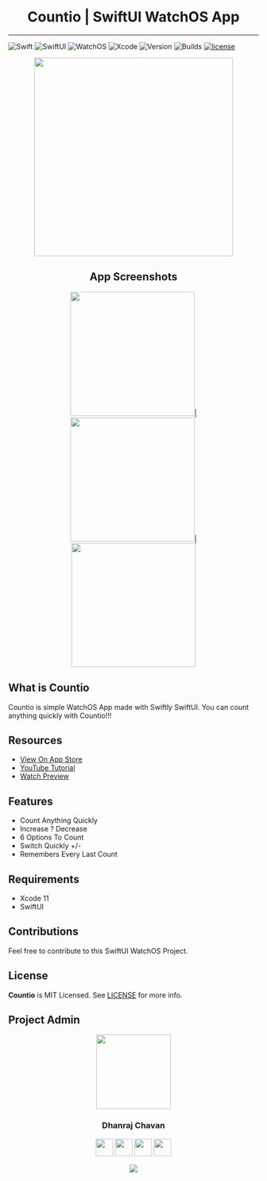<h1 align="center">Countio | SwiftUI WatchOS App</h1>

---

![Swift](https://img.shields.io/badge/swift-5.1-orange.svg?style=for-the-badge)
![SwiftUI](https://img.shields.io/badge/use-swift_ui-blue.svg?style=for-the-badge)
![WatchOS](https://img.shields.io/badge/platform-watchos-purple.svg?style=for-the-badge)
![Xcode](https://img.shields.io/badge/Xcode-11-blue.svg?style=for-the-badge)
![Version](https://img.shields.io/badge/Version-1.0-purple.svg?style=for-the-badge)
![Builds](https://img.shields.io/badge/Builds-2-yellow.svg?style=for-the-badge)
[![license](https://img.shields.io/github/license/sgr-ksmt/FireTodo.svg?style=for-the-badge)](https://github.com/dhanrajdc7/Countio/blob/master/LICENSE.txt)

<p align="center">
  <img src="Screenshots/countioLogo.png" width="400">
</p>

<h2 align="center">App Screenshots</h2>

<p align="center">
  <img src="Screenshots/img1.png" width="250">|<img src="Screenshots/img2.png" width="250">|<img src="Screenshots/img3.png" width="250">
</p>

## What is Countio
Countio is simple WatchOS App made with Swiftly SwiftUI. You can count anything quickly with Countio!!!

## Resources
* [View On App Store](https://apps.apple.com/in/app/countio/id1510104828)
* [YouTube Tutorial](https://youtu.be/EWuTnjmEnHM)
* [Watch Preview](https://youtu.be/BBnCv3G8VgY)

## Features
* Count Anything Quickly
* Increase ? Decrease
* 6 Options To Count
* Switch Quickly +/-
* Remembers Every Last Count

## Requirements
* Xcode 11
* SwiftUI

## Contributions
Feel free to contribute to this SwiftUI WatchOS Project.

## License
**Countio** is MIT Licensed. See [LICENSE](LICENCE.txt) for more info.

## Project Admin
<div align="center">

<a href="https://github.com/dhanrajdc7"><img src="https://avatars.githubusercontent.com/u/39642060?v=4" width=150px height=150px /></a> 
  
### **Dhanraj Chavan**

[<img src="https://image.flaticon.com/icons/png/512/185/185983.png" width="35" padding="10">](https://www.youtube.com/codingpotter/)
[<img src="https://image.flaticon.com/icons/svg/185/185964.svg" width="35" padding="10">](https://www.linkedin.com/in/dhanrajdc7/)
[<img src="https://www.flaticon.com/svg/static/icons/svg/1312/1312142.svg" width="35" padding="10">](https://www.twitter.com/codingpotter)
[<img src="https://image.flaticon.com/icons/svg/185/185985.svg" width="35" padding="10">](https://www.instagram.com/codingpotter/)

<a href="https://www.buymeacoffee.com/codingpotter"><img src="https://img.buymeacoffee.com/button-api/?text=Buy me a coffee&emoji=&slug=codingpotter&button_colour=5F7FFF&font_colour=ffffff&font_family=Cookie&outline_colour=000000&coffee_colour=FFDD00"></a>
  
</div>
